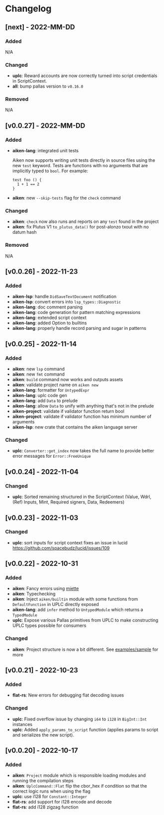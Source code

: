 # Changelog

## [next] - 2022-MM-DD

### Added

N/A

### Changed

- **uplc**: Reward accounts are now correctly turned into script credentials in ScriptContext.
- **all**: bump pallas version to `v0.16.0`

### Removed

N/A

## [v0.0.27] - 2022-MM-DD

### Added

- **aiken-lang**: integrated unit tests

  Aiken now supports writing unit tests directly in source files using the new
  `test` keyword. Tests are functions with no arguments that are implicitly typed
  to `bool`. For example:

  ```gleam
  test foo () {
    1 + 1 == 2
  }
  ```

- **aiken**: new `--skip-tests` flag for the `check` command

### Changed

- **aiken**: `check` now also runs and reports on any `test` found in the project
- **aiken**: fix Plutus V1 `to_plutus_data()` for post-alonzo txout with no datum hash

### Removed

N/A

## [v0.0.26] - 2022-11-23

### Added

- **aiken-lsp**: handle `DidSaveTextDocument` notification
- **aiken-lsp**: convert errors into `lsp_types::Diagnostic`
- **aiken-lang**: doc comment parsing
- **aiken-lang**: code generation for pattern matching expressions
- **aiken-lang**: extended script context
- **aiken-lang**: added Option to builtins
- **aiken-lang**: properly handle record parsing and sugar in patterns

## [v0.0.25] - 2022-11-14

### Added

- **aiken**: new `lsp` command
- **aiken**: new `fmt` command
- **aiken**: `build` command now works and outputs assets
- **aiken**: validate project name on `aiken new`
- **aiken-lang**: formatter for `UntypedExpr`
- **aiken-lang**: uplc code gen
- **aiken-lang**: add `Data` to prelude
- **aiken-lang**: allow `Data` to unify with anything that's not in the prelude
- **aiken-project**: validate if validator function return bool
- **aiken-project**: validate if validator function has minimum number of arguments
- **aiken-lsp**: new crate that contains the aiken language server

### Changed

- **uplc**: `Converter::get_index` now takes the full name to provide better error messages for `Error::FreeUnique`

## [v0.0.24] - 2022-11-04

### Changed

- **uplc**: Sorted remaining structured in the ScriptContext (Value, Wdrl, (Ref) Inputs, Mint, Required signers, Data, Redeemers)

## [v0.0.23] - 2022-11-03

### Changed

- **uplc**: sort inputs for script context fixes an issue in lucid https://github.com/spacebudz/lucid/issues/109

## [v0.0.22] - 2022-10-31

### Added

- **aiken**: Fancy errors using [miette](https://github.com/zkat/miette)
- **aiken**: Typechecking
- **aiken**: Inject `aiken/builtin` module with some functions from `DefaultFunction` in UPLC directly exposed
- **aiken-lang**: add `infer` method to `UntypedModule` which returns a `TypedModule`
- **uplc**: Expose various Pallas primitives from UPLC to make constructing
            UPLC types possible for consumers

### Changed

- **aiken**: Project structure is now a bit different. See [examples/sample](https://github.com/aiken-lang/aiken/tree/main/examples/sample) for more

## [v0.0.21] - 2022-10-23

### Added

- **flat-rs**: New errors for debugging flat decoding issues

### Changed

- **uplc**: Fixed overflow issue by changing `i64` to `i128` in `BigInt::Int` instances
- **uplc**: Added `apply_params_to_script` function (applies params to script and serializes the new script).

## [v0.0.20] - 2022-10-17

### Added

- **aiken**: `Project` module which is responsible loading modules and running the compilation steps
- **aiken**: `UplcCommand::Flat` flip the cbor_hex if condition so that the correct logic runs when using the flag
- **uplc**: use i128 for `Constant::Integer`
- **flat-rs**: add support for i128 encode and decode
- **flat-rs**: add i128 zigzag function
